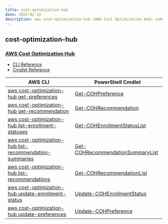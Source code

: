 ```yaml
---
title: cost-optimization-hub
date: 2025-02-15
description: aws cost-optimization-hub (AWS Cost Optimization Hub) command/cmdlet list.
---
```


## cost-optimization-hub

### [AWS Cost Optimization Hub](https://aws.amazon.com/aws-cost-management/cost-optimization-hub/)

* [CLI Reference](https://awscli.amazonaws.com/v2/documentation/api/latest/reference/cost-optimization-hub/index.html)
* [Cmdlet Reference](https://docs.aws.amazon.com/powershell/latest/reference/items/CostOptimizationHub_cmdlets.html)

|AWS CLI|PowerShell Cmdlet|
|----|----|
|[aws cost-optimization-hub get-preferences](https://awscli.amazonaws.com/v2/documentation/api/latest/reference/cost-optimization-hub/get-preferences.html)|[Get-COHPreference](https://docs.aws.amazon.com/powershell/latest/reference/items/Get-COHPreference.html)|
|[aws cost-optimization-hub get-recommendation](https://awscli.amazonaws.com/v2/documentation/api/latest/reference/cost-optimization-hub/get-recommendation.html)|[Get-COHRecommendation](https://docs.aws.amazon.com/powershell/latest/reference/items/Get-COHRecommendation.html)|
|[aws cost-optimization-hub list-enrollment-statuses](https://awscli.amazonaws.com/v2/documentation/api/latest/reference/cost-optimization-hub/list-enrollment-statuses.html)|[Get-COHEnrollmentStatusList](https://docs.aws.amazon.com/powershell/latest/reference/items/Get-COHEnrollmentStatusList.html)|
|[aws cost-optimization-hub list-recommendation-summaries](https://awscli.amazonaws.com/v2/documentation/api/latest/reference/cost-optimization-hub/list-recommendation-summaries.html)|[Get-COHRecommendationSummaryList](https://docs.aws.amazon.com/powershell/latest/reference/items/Get-COHRecommendationSummaryList.html)|
|[aws cost-optimization-hub list-recommendations](https://awscli.amazonaws.com/v2/documentation/api/latest/reference/cost-optimization-hub/list-recommendations.html)|[Get-COHRecommendationList](https://docs.aws.amazon.com/powershell/latest/reference/items/Get-COHRecommendationList.html)|
|[aws cost-optimization-hub update-enrollment-status](https://awscli.amazonaws.com/v2/documentation/api/latest/reference/cost-optimization-hub/update-enrollment-status.html)|[Update-COHEnrollmentStatus](https://docs.aws.amazon.com/powershell/latest/reference/items/Update-COHEnrollmentStatus.html)|
|[aws cost-optimization-hub update-preferences](https://awscli.amazonaws.com/v2/documentation/api/latest/reference/cost-optimization-hub/update-preferences.html)|[Update-COHPreference](https://docs.aws.amazon.com/powershell/latest/reference/items/Update-COHPreference.html)|

